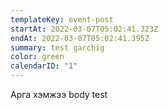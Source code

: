 ```yaml
---
templateKey: event-post
startAt: 2022-03-07T05:02:41.323Z
endAt: 2022-03-07T05:02:41.395Z
summary: test garchig
color: green
calendarID: "1"
---
```

Арга хэмжээ body test